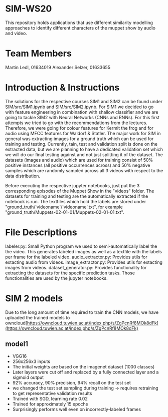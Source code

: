 # SIM-WS20
This repository holds applications that use different similarity modelling approaches to identify different characters of the muppet show by audio and video.

# Team Members
Martin Ledl, 01634019
Alexander Selzer, 01633655

# Introduction & Instructions
The solutions for the respective courses SIM1 and SIM2 can be found under SIM/src/SIM1.ipynb and SIM/src/SIM2.ipynb. For SIM1 we
decided to go with feature engineering in combination with shallow classifier and we are going to tackle SIM2 with Neural Networks
(CNNs and RNNs). For this first attempts we tried to go with the recommendations from the lectures. Therefore, we were going for
colour features for Kermit the frog and for audio using MFCC features for Waldorf & Statler.
The major work for SIM in general was extracting images for a ground truth which can be used for training and testing.
Currently, tain, test and validation split is done on the extracted data, but we are planning to have a dedicated validation set
which we will do our final testing against and not just splitting it of the dataset.
The datasets (images and audio) which are used for training consist of 50% positive instances (all positive occurrences across) 
and 50% negative samples which are randomly sampled across all 3 videos with respect to the data distribution.

Before executing the respective jupyter notebooks, just put the 3 corresponding episodes of the Muppet Show in the "videos" folder.
The datasets for training and testing are the automatically extracted if the notebook is run.
The textfiles which hold the labels are stored under "ground_truth/'videoname'/'videoname'.txt", for example "ground_truth/Muppets-02-01-01/Muppets-02-01-01.txt".

# File Descriptions
labeler.py: Small Python program we used to semi-automatically label the the video. This generates labeled images as well as a textfile with 
the labels per frame for the labeled video.
audio_extractor.py: Provides utils for extacting audio from videos.
image_extractor.py: Provides utils for extacting images from videos.
dataset_generator.py: Provides functionality for extracting the datasets for the specific prediction tasks. Those functionalities
are used by the jupyter notebooks.

# SIM 2 models

Due to the long amount of time required to train the CNN models, we have uploaded the trained models to owncloud[https://owncloud.tuwien.ac.at/index.php/s/ZgPcnRf8MOk8dFk](https://owncloud.tuwien.ac.at/index.php/s/ZgPcnRf8MOk8dFk)

## model1

* VGG16
* 256x256x3 inputs
* The initial weights are based on the imagenet dataset (1000 classes)
* Later layers were cut off and replaced by a fully connected layer and a sigmoid output
* 92% accuracy, 90% precision, 94% recall on the test set
* we changed the test set sampling during training -> requires retraining to get representative validation results
* Trained with SGD, learning rate 0.02
* Trained for approximately 15 epochs
* Surprisingly performs well even on incorrectly-labeled frames

